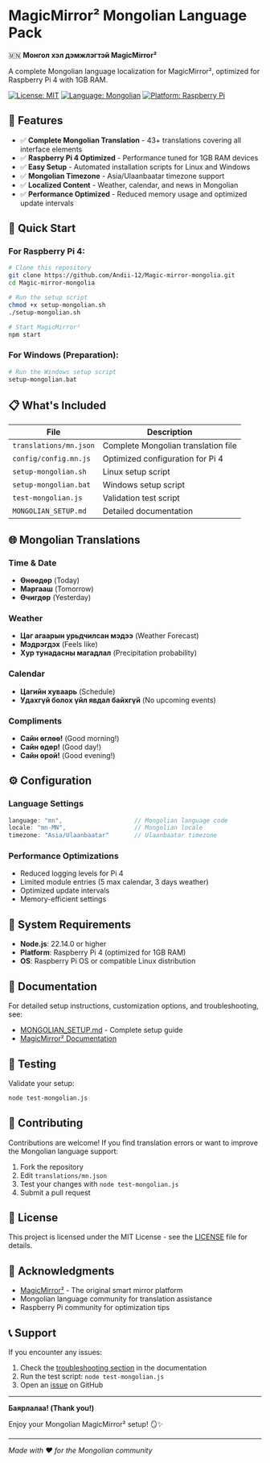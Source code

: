 # MagicMirror² Mongolian Language Pack

🇲🇳 **Монгол хэл дэмжлэгтэй MagicMirror²**

A complete Mongolian language localization for MagicMirror², optimized for Raspberry Pi 4 with 1GB RAM.

[![License: MIT](https://img.shields.io/badge/License-MIT-yellow.svg)](https://opensource.org/licenses/MIT)
[![Language: Mongolian](https://img.shields.io/badge/Language-Mongolian-red.svg)](https://en.wikipedia.org/wiki/Mongolian_language)
[![Platform: Raspberry Pi](https://img.shields.io/badge/Platform-Raspberry%20Pi-red.svg)](https://www.raspberrypi.org/)

## 🌟 Features

- ✅ **Complete Mongolian Translation** - 43+ translations covering all interface elements
- ✅ **Raspberry Pi 4 Optimized** - Performance tuned for 1GB RAM devices
- ✅ **Easy Setup** - Automated installation scripts for Linux and Windows
- ✅ **Mongolian Timezone** - Asia/Ulaanbaatar timezone support
- ✅ **Localized Content** - Weather, calendar, and news in Mongolian
- ✅ **Performance Optimized** - Reduced memory usage and optimized update intervals

## 🚀 Quick Start

### For Raspberry Pi 4:

```bash
# Clone this repository
git clone https://github.com/Andii-12/Magic-mirror-mongolia.git
cd Magic-mirror-mongolia

# Run the setup script
chmod +x setup-mongolian.sh
./setup-mongolian.sh

# Start MagicMirror²
npm start
```

### For Windows (Preparation):

```bash
# Run the Windows setup script
setup-mongolian.bat
```

## 📋 What's Included

| File | Description |
|------|-------------|
| `translations/mn.json` | Complete Mongolian translation file |
| `config/config.mn.js` | Optimized configuration for Pi 4 |
| `setup-mongolian.sh` | Linux setup script |
| `setup-mongolian.bat` | Windows setup script |
| `test-mongolian.js` | Validation test script |
| `MONGOLIAN_SETUP.md` | Detailed documentation |

## 🌐 Mongolian Translations

### Time & Date
- **Өнөөдөр** (Today)
- **Маргааш** (Tomorrow) 
- **Өчигдөр** (Yesterday)

### Weather
- **Цаг агаарын урьдчилсан мэдээ** (Weather Forecast)
- **Мэдрэгдэх** (Feels like)
- **Хур тунадасны магадлал** (Precipitation probability)

### Calendar
- **Цагийн хуваарь** (Schedule)
- **Удахгүй болох үйл явдал байхгүй** (No upcoming events)

### Compliments
- **Сайн өглөө!** (Good morning!)
- **Сайн өдөр!** (Good day!)
- **Сайн орой!** (Good evening!)

## ⚙️ Configuration

### Language Settings
```javascript
language: "mn",                    // Mongolian language code
locale: "mn-MN",                   // Mongolian locale
timezone: "Asia/Ulaanbaatar"       // Ulaanbaatar timezone
```

### Performance Optimizations
- Reduced logging levels for Pi 4
- Limited module entries (5 max calendar, 3 days weather)
- Optimized update intervals
- Memory-efficient settings

## 🔧 System Requirements

- **Node.js**: 22.14.0 or higher
- **Platform**: Raspberry Pi 4 (optimized for 1GB RAM)
- **OS**: Raspberry Pi OS or compatible Linux distribution

## 📖 Documentation

For detailed setup instructions, customization options, and troubleshooting, see:
- [MONGOLIAN_SETUP.md](MONGOLIAN_SETUP.md) - Complete setup guide
- [MagicMirror² Documentation](https://docs.magicmirror.builders/)

## 🧪 Testing

Validate your setup:
```bash
node test-mongolian.js
```

## 🤝 Contributing

Contributions are welcome! If you find translation errors or want to improve the Mongolian language support:

1. Fork the repository
2. Edit `translations/mn.json`
3. Test your changes with `node test-mongolian.js`
4. Submit a pull request

## 📄 License

This project is licensed under the MIT License - see the [LICENSE](LICENSE) file for details.

## 🙏 Acknowledgments

- [MagicMirror²](https://github.com/MagicMirrorOrg/MagicMirror) - The original smart mirror platform
- Mongolian language community for translation assistance
- Raspberry Pi community for optimization tips

## 📞 Support

If you encounter any issues:

1. Check the [troubleshooting section](MONGOLIAN_SETUP.md#-troubleshooting) in the documentation
2. Run the test script: `node test-mongolian.js`
3. Open an [issue](https://github.com/Andii-12/Magic-mirror-mongolia/issues) on GitHub

---

**Баярлалаа! (Thank you!)**

Enjoy your Mongolian MagicMirror² setup! 🪞✨

---

*Made with ❤️ for the Mongolian community*